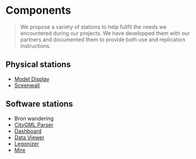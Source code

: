 # Components

>We propose a variety of stations to help fullfil the needs we encountered during our projects. We have developped them with our partners and documented them to provide both use and replication instructions.

## Physical stations 
- [Model Display](model-display)
- [Sceenwall](screenwall)

## Software stations
- Bron wandering
- [CityGML Parser](citygml-parser)
- [Dashboard](dashboard)
- [Data Viewer](data-viewer)
- [Legonizer](legonizer)
- [Mire](mire)
